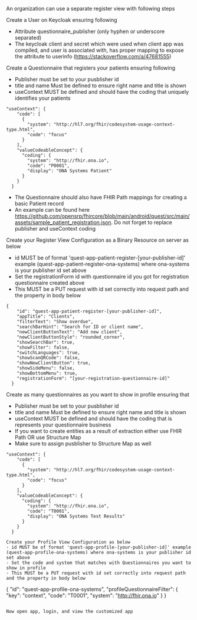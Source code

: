 An organization can use a separate register view with following steps

Create a User on Keycloak ensuring following
- Attribute questionnaire_publisher (only hyphen or underscore separated)
- The keycloak client and secret which were used when client app was compiled, and user is associated with, has proper mapping to expose the attribute to userinfo (https://stackoverflow.com/a/47681555)

Create a Questionnaire that registers your patients ensuring following
- Publisher must be set to your pusblisher id
- title and name Must be defined to ensure right name and title is shown
- useContext MUST be defined and should have the coding that uniquely identifies your patients
```
"useContext": {
    "code": [
      {
        "system": "http://hl7.org/fhir/codesystem-usage-context-type.html",
        "code": "focus"
      }
    ],
    "valueCodeableConcept": {
      "coding": {
        "system": "http://fhir.ona.io",
        "code": "P0001",
        "display": "ONA Systems Patient"
      }
    }
  }
```
- The Questionnaire should also have FHIR Path mappings for creating a basic Patient record
- An example can be found here https://github.com/opensrp/fhircore/blob/main/android/quest/src/main/assets/sample_patient_registration.json. Do not forget to replace publisher and useContext coding


Create your Register View Configuration as a Binary Resource on server as below
- id MUST be of format 'quest-app-patient-register-[your-publisher-id]' example (quest-app-patient-register-ona-systems) where ona-systems is your publisher id set above
- Set the registrationForm id with questionnaire id you got for registration questionnaire created above
- This MUST be a PUT request with id set correctly into request path and the property in body below
```
{
    "id": "quest-app-patient-register-[your-publisher-id]",
    "appTitle": "Clients",
    "filterText": "Show overdue",
    "searchBarHint": "Search for ID or client name",
    "newClientButtonText": "Add new client",
    "newClientButtonStyle": "rounded_corner",
    "showSearchBar": true,
    "showFilter": false,
    "switchLanguages": true,
    "showScanQRCode": false,
    "showNewClientButton": true,
    "showSideMenu": false,
    "showBottomMenu": true,
    "registrationForm": "[your-registration-questionnaire-id]"
  }
```

Create as many questionnaires as you want to show in profile ensuring that
- Publisher must be set to your pusblisher id
- title and name Must be defined to ensure right name and title is shown
- useContext MUST be defined and should have the coding that is represents your questionnaire business
- If you want to create entities as a result of extraction either use FHIR Path OR use Structure Map
- Make sure to assign pusblisher to Structure Map as well
```
"useContext": {
    "code": [
      {
        "system": "http://hl7.org/fhir/codesystem-usage-context-type.html",
        "code": "focus"
      }
    ],
    "valueCodeableConcept": {
      "coding": {
        "system": "http://fhir.ona.io",
        "code": "T0001",
        "display": "ONA Systems Test Results"
      }
    }
  }
  
Create your Profile View Configuration as below
- id MUST be of format 'quest-app-profile-[your-publisher-id]' example (quest-app-profile-ona-systems) where ona-systems is your publisher id set above
- Set the code and system that matches with Questionnaires you want to show in profile
- This MUST be a PUT request with id set correctly into request path and the property in body below
```
{
  "id": "quest-app-profile-ona-systems",
  "profileQuestionnaireFilter": {
    "key": "context",
    "code": "T0001",
    "system": "http://fhir.ona.io"
  }
}
```

Now open app, login, and view the customized app
